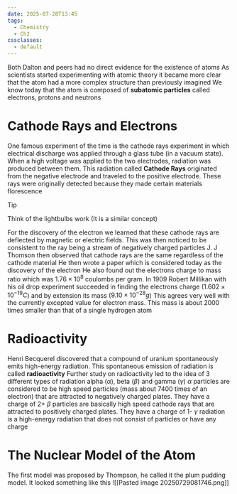 ```yaml
---
date: 2025-07-28T13:45
tags:
  - Chemistry
  - Ch2
cssclasses:
  - default
---
```

Both Dalton and peers had no direct evidence for the existence of atoms
As scientists started experimenting with atomic theory it became more clear that the atom had a more complex structure than previously imagined
We know today that the atom is composed of **subatomic particles** called electrons, protons and neutrons

# Cathode Rays and Electrons
One famous experiment of the time is the cathode rays experiment in which
electrical discharge was applied through a glass tube (in a vacuum state). When a high voltage was applied to the two electrodes, radiation was produced between them. This radiation called **Cathode Rays** originated from the negative electrode and traveled to the positive electrode. These rays were originally detected because they made certain materials florescence

> [!TIP]
> Think of the lightbulbs work (It is a similar concept)

For the discovery of the electron we learned that these cathode rays are deflected by magnetic or electric fields. This was then noticed to be consistent to the ray being a stream of negatively charged particles
J. J Thomson then observed that cathode rays are the same regardless of the cathode material
He then wrote a paper which is considered today as the discovery of the electron
He also found out the electrons charge to mass ratio which was $1.76\times10^8$ coulombs per gram. In 1909 Robert Millikan with his oil drop experiment succeeded in finding the electrons charge ($1.602\times10^{-19}C$) and by extension its mass ($9.10\times10^{-28}g$)
This agrees very well with the currently excepted value for electron mass. This mass is about 2000 times smaller than that of a single hydrogen atom

# Radioactivity
Henri Becquerel discovered that a compound of uranium spontaneously emits high-energy radiation. This spontaneous emission of radiation is called **radioactivity**
Further study on radioactivity led to the idea of 3 different types of radiation alpha ($\alpha$), beta ($\beta$) and gamma ($\gamma$)
$\alpha$ particles are considered to be high speed particles (mass about 7400 times of an electron) that are attracted to negatively charged plates. They have a charge of 2+
$\beta$ particles are basically high speed cathode rays that are attracted to positively charged plates. They have a charge of 1-
$\gamma$ radiation is a high-energy radiation that does not consist of particles or have any charge

# The Nuclear Model of the Atom
The first model was proposed by Thompson, he called it the plum pudding model. It looked something like this
![[Pasted image 20250729081746.png]]
